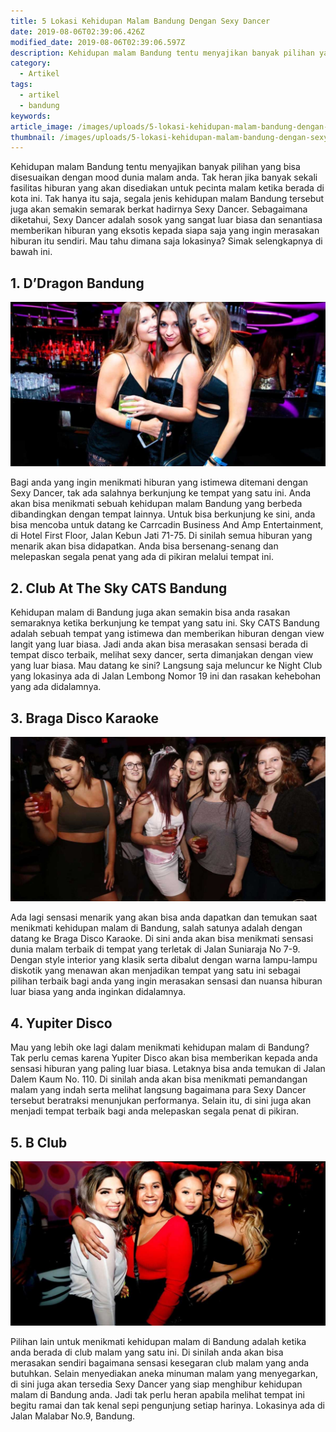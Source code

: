 ```yaml
---
title: 5 Lokasi Kehidupan Malam Bandung Dengan Sexy Dancer
date: 2019-08-06T02:39:06.426Z
modified_date: 2019-08-06T02:39:06.597Z
description: Kehidupan malam Bandung tentu menyajikan banyak pilihan yang bisa disesuaikan dengan mood dunia malam anda. Tak heran jika banyak sekali fasilitas hiburan.
category:
  - Artikel
tags:
  - artikel
  - bandung
keywords:
article_image: /images/uploads/5-lokasi-kehidupan-malam-bandung-dengan-sexy-dancer-3.jpg
thumbnail: /images/uploads/5-lokasi-kehidupan-malam-bandung-dengan-sexy-dancer-3-003.jpg
---
```

Kehidupan malam Bandung tentu menyajikan banyak pilihan yang bisa disesuaikan dengan mood dunia malam anda. Tak heran jika banyak sekali fasilitas hiburan yang akan disediakan untuk pecinta malam ketika berada di kota ini. Tak hanya itu saja, segala jenis kehidupan malam Bandung tersebut juga akan semakin semarak berkat hadirnya Sexy Dancer. Sebagaimana diketahui, Sexy Dancer adalah sosok yang sangat luar biasa dan senantiasa memberikan hiburan yang eksotis kepada siapa saja yang ingin merasakan hiburan itu sendiri. Mau tahu dimana saja lokasinya? Simak selengkapnya di bawah ini.



## 1. D’Dragon Bandung

![5 Lokasi Kehidupan Malam Bandung Dengan Sexy Dancer](/images/uploads/5-lokasi-kehidupan-malam-bandung-dengan-sexy-dancer-3.jpg)

Bagi anda yang ingin menikmati hiburan yang istimewa ditemani dengan Sexy Dancer, tak ada salahnya berkunjung ke tempat yang satu ini. Anda akan bisa menikmati sebuah kehidupan malam Bandung yang berbeda dibandingkan dengan tempat lainnya. Untuk bisa berkunjung ke sini, anda bisa mencoba untuk datang ke Carrcadin Business And Amp Entertainment, di Hotel First Floor, Jalan Kebun Jati 71-75. Di sinilah semua hiburan yang menarik akan bisa didapatkan. Anda bisa bersenang-senang dan melepaskan segala penat yang ada di pikiran melalui tempat ini.



## 2. Club At The Sky CATS Bandung

Kehidupan malam di Bandung juga akan semakin bisa anda rasakan semaraknya ketika berkunjung ke tempat yang satu ini. Sky CATS Bandung adalah sebuah tempat yang istimewa dan memberikan hiburan dengan view langit yang luar biasa. Jadi anda akan bisa merasakan sensasi berada di tempat disco terbaik, melihat sexy dancer, serta dimanjakan dengan view yang luar biasa. Mau datang ke sini? Langsung saja meluncur ke Night Club yang lokasinya ada di Jalan Lembong Nomor 19 ini dan rasakan kehebohan yang ada didalamnya.



## 3.  Braga Disco Karaoke

![5 Lokasi Kehidupan Malam Bandung Dengan Sexy Dancer](/images/uploads/5-lokasi-kehidupan-malam-bandung-dengan-sexy-dancer-2.jpg)

Ada lagi sensasi menarik yang akan bisa anda dapatkan dan temukan saat menikmati kehidupan malam di Bandung, salah satunya adalah dengan datang ke Braga Disco Karaoke. Di sini anda akan bisa menikmati sensasi dunia malam terbaik di tempat yang terletak di Jalan Suniaraja No 7-9. Dengan style interior yang klasik serta dibalut dengan warna lampu-lampu diskotik yang menawan akan menjadikan tempat yang satu ini sebagai pilihan terbaik bagi anda yang ingin merasakan sensasi dan nuansa hiburan luar biasa yang anda inginkan didalamnya.



## 4. Yupiter Disco

Mau yang lebih oke lagi dalam menikmati kehidupan malam di Bandung? Tak perlu cemas karena Yupiter Disco akan bisa memberikan kepada anda sensasi hiburan yang paling luar biasa. Letaknya bisa anda temukan di Jalan Dalem Kaum No. 110. Di sinilah anda akan bisa menikmati pemandangan malam yang indah serta melihat langsung bagaimana para Sexy Dancer tersebut beratraksi menunjukan performanya. Selain itu, di sini juga akan menjadi tempat terbaik bagi anda melepaskan segala penat di pikiran.



## 5. B Club

![5 Lokasi Kehidupan Malam Bandung Dengan Sexy Dancer](/images/uploads/5-lokasi-kehidupan-malam-bandung-dengan-sexy-dancer-1.jpg)

Pilihan lain untuk menikmati kehidupan malam di Bandung adalah ketika anda berada di club malam yang satu ini. Di sinilah anda akan bisa merasakan sendiri bagaimana sensasi kesegaran club malam yang anda butuhkan. Selain menyediakan aneka minuman malam yang menyegarkan, di sini juga akan tersedia Sexy Dancer yang siap menghibur kehidupan malam di Bandung anda. Jadi tak perlu heran apabila melihat tempat ini begitu ramai dan tak kenal sepi pengunjung setiap harinya. Lokasinya ada di Jalan Malabar No.9, Bandung.
